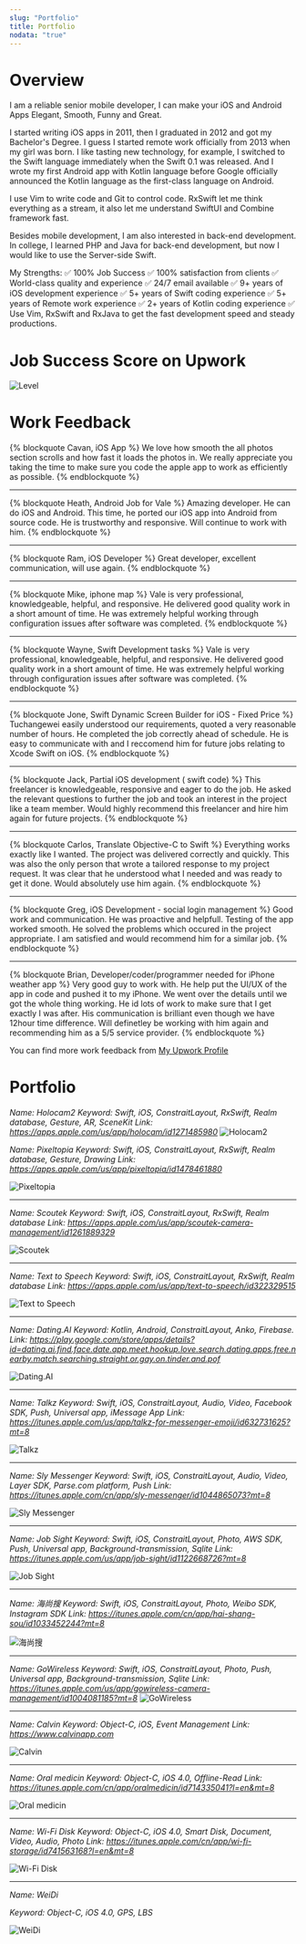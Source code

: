```yaml
---
slug: "Portfolio"
title: Portfolio
nodata: "true"
---
```


# Overview
I am a reliable senior mobile developer, I can make your iOS and Android Apps Elegant, Smooth, Funny and Great.

I started writing iOS apps in 2011, then I graduated in 2012 and got my Bachelor's Degree. I guess I started remote work officially from 2013 when my girl was born. I like tasting new technology, for example, I switched to the Swift language immediately when the Swift 0.1 was released. And I wrote my first Android app with Kotlin language before Google officially announced the Kotlin language as the first-class language on Android.

I use Vim to write code and Git to control code. RxSwift let me think everything as a stream, it also let me understand SwiftUI and Combine framework fast.

Besides mobile development, I am also interested in back-end development. In college, I learned PHP and Java for back-end development, but now I would like to use the Server-side Swift.

My Strengths:
✅ 100% Job Success
✅ 100% satisfaction from clients
✅ World-class quality and experience
✅ 24/7 email available
✅ 9+ years of iOS development experience
✅ 5+ years of Swift coding experience
✅ 5+ years of Remote work experience
✅ 2+ years of Kotlin coding experience
✅ Use Vim, RxSwift and RxJava to get the fast development speed and steady productions.
# Job Success Score on Upwork
![Level](index/UpworkLevel.png)
# Work Feedback
{% blockquote Cavan, iOS App %}
We love how smooth the all photos section scrolls and how fast it loads the photos in. We really appreciate you taking the time to make sure you code the apple app to work as efficiently as possible.
{% endblockquote %}
***
{% blockquote Heath, Android Job for Vale %}
Amazing developer. He can do iOS and Android. This time, he ported our iOS app into Android from source code. He is trustworthy and responsive. Will continue to work with him.
{% endblockquote %}
***

{% blockquote Ram, iOS Developer %}
Great developer, excellent communication, will use again.
{% endblockquote %}
***

{% blockquote Mike, iphone map %}
Vale is very professional, knowledgeable, helpful, and responsive. He delivered good quality work in a short amount of time. He was extremely helpful working through configuration issues after software was completed.
{% endblockquote %}
***

{% blockquote Wayne, Swift Development tasks %}
Vale is very professional, knowledgeable, helpful, and responsive. He delivered good quality work in a short amount of time. He was extremely helpful working through configuration issues after software was completed.
{% endblockquote %}
***

{% blockquote Jone, Swift Dynamic Screen Builder for iOS - Fixed Price %}
Tuchangewei easily understood our requirements, quoted a very reasonable number of hours. He completed the job correctly ahead of schedule. He is easy to communicate with and I reccomend him for future jobs relating to Xcode Swift on iOS.
{% endblockquote %}
***

{% blockquote Jack, Partial iOS development ( swift code) %}
This freelancer is knowledgeable, responsive and eager to do the job. He asked the relevant questions to further the job and took an interest in the project like a team member. Would highly recommend this freelancer and hire him again for future projects.
{% endblockquote %}
***

{% blockquote Carlos, Translate Objective-C to Swift %}
Everything works exactly like I wanted. The project was delivered correctly and quickly.  This was also the only person that wrote a tailored response to my project request. It was clear that he understood what I needed and was ready to get it done. Would absolutely use him again.
{% endblockquote %}
***

{% blockquote Greg, iOS Development - social login management %}
Good work and communication. He was proactive and helpfull. Testing of the app worked smooth. He solved the problems which occured in the project appropriate. I am satisfied and would recommend him for a similar job.
{% endblockquote %}
***

{% blockquote Brian, Developer/coder/programmer needed for iPhone weather app
 %}
Very good guy to work with. He help put the UI/UX of the app in code and pushed it to my iPhone. We went over the details until we got the whole thing working. He id lots of work to make sure that I get exactly I was after. His communication is brilliant even though we have 12hour time difference.   Will definetley be working with him again and recommending him as a 5/5 service provider.
{% endblockquote %}

You can find more work feedback from [My Upwork Profile](https://www.upwork.com/freelancers/~01eeefc89751549361)
# Portfolio

*Name: Holocam2*
*Keyword: Swift, iOS, ConstraitLayout, RxSwift, Realm database, Gesture, AR, SceneKit*
*Link: https://apps.apple.com/us/app/holocam/id1271485980*
![Holocam2](index/Home_play.png)

*Name: Pixeltopia*
*Keyword: Swift, iOS, ConstraitLayout, RxSwift, Realm database, Gesture, Drawing*
*Link: https://apps.apple.com/us/app/pixeltopia/id1478461880*

![Pixeltopia](index/Artboard-1.png)

***
*Name: Scoutek*
*Keyword: Swift, iOS, ConstraitLayout, RxSwift, Realm database*
*Link: https://apps.apple.com/us/app/scoutek-camera-management/id1261889329*

![Scoutek](index/Artboard.png)

***
*Name: Text to Speech*
*Keyword: Swift, iOS, ConstraitLayout, RxSwift, Realm database*
*Link: https://apps.apple.com/us/app/text-to-speech/id322329515*

![Text to Speech](index/WX20200304-114155.png)
***

*Name: Dating.AI*
*Keyword: Kotlin, Android, ConstraitLayout, Anko, Firebase.*
*Link: https://play.google.com/store/apps/details?id=dating.ai.find.face.date.app.meet.hookup.love.search.dating.apps.free.nearby.match.searching.straight.or.gay.on.tinder.and.pof*

![Dating.AI](index/DatingAI.png)

***

*Name: Talkz*
*Keyword: Swift, iOS, ConstraitLayout, Audio, Video, Facebook SDK, Push, Universal app, iMessage App*
*Link: https://itunes.apple.com/us/app/talkz-for-messenger-emoji/id632731625?mt=8*

![Talkz](index/Talkz.png)

***

*Name: Sly Messenger*
*Keyword: Swift, iOS, ConstraitLayout, Audio, Video, Layer SDK, Parse.com platform, Push*
*Link: https://itunes.apple.com/cn/app/sly-messenger/id1044865073?mt=8*

![Sly Messenger](index/SlyMessenger.png)

***

*Name: Job Sight*
*Keyword: Swift, iOS, ConstraitLayout, Photo, AWS SDK, Push, Universal app, Background-transmission, Sqlite*
*Link: https://itunes.apple.com/us/app/job-sight/id1122668726?mt=8*

![Job Sight](index/JobSight.png)

***
*Name: 海尚搜*
*Keyword: Swift, iOS, ConstraitLayout, Photo, Weibo SDK, Instagram SDK*
*Link: https://itunes.apple.com/cn/app/hai-shang-sou/id1033452244?mt=8*

![海尚搜](index/HaiShangSou.png)

***
*Name: GoWireless*
*Keyword: Swift, iOS, ConstraitLayout, Photo, Push, Universal app, Background-transmission, Sqlite*
*Link: https://itunes.apple.com/us/app/gowireless-camera-management/id1004081185?mt=8*
![GoWireless](index/GoWireless.png)

***
*Name: Calvin*
*Keyword: Object-C, iOS, Event Management*
*Link: https://www.calvinapp.com*

![Calvin](index/Calvin.png)

***
*Name: Oral medicin*
*Keyword: Object-C, iOS 4.0, Offline-Read*
*Link: https://itunes.apple.com/cn/app/oralmedicin/id714335041?l=en&mt=8*

![Oral medicin](index/OralMedicin.png)

***
*Name: Wi-Fi Disk*
*Keyword: Object-C, iOS 4.0, Smart Disk, Document, Video, Audio, Photo*
*Link: https://itunes.apple.com/cn/app/wi-fi-storage/id741563168?l=en&mt=8*

![Wi-Fi Disk](index/WiFiDisk.png)
***
*Name: WeiDi*

*Keyword: Object-C, iOS 4.0, GPS, LBS*

![WeiDi](index/Weidi.png)